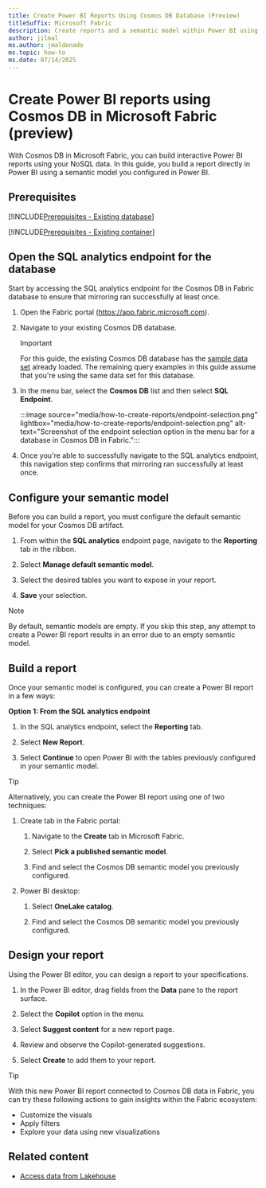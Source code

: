 ```yaml
---
title: Create Power BI Reports Using Cosmos DB Database (Preview)
titleSuffix: Microsoft Fabric
description: Create reports and a semantic model within Power BI using data from your Cosmos DB database in Microsoft Fabric during the preview.
author: jilmal
ms.author: jmaldonado
ms.topic: how-to
ms.date: 07/14/2025
---
```


# Create Power BI reports using Cosmos DB in Microsoft Fabric (preview)

With Cosmos DB in Microsoft Fabric, you can build interactive Power BI reports using your NoSQL data. In this guide, you build a report directly in Power BI using a semantic model you configured in Power BI.

## Prerequisites

[!INCLUDE[Prerequisites - Existing database](includes/prerequisite-existing-database.md)]

[!INCLUDE[Prerequisites - Existing container](includes/prerequisite-existing-container.md)]

## Open the SQL analytics endpoint for the database

Start by accessing the SQL analytics endpoint for the Cosmos DB in Fabric database to ensure that mirroring ran successfully at least once.

1. Open the Fabric portal (<https://app.fabric.microsoft.com>).

1. Navigate to your existing Cosmos DB database.

    > [!IMPORTANT]
    > For this guide, the existing Cosmos DB database has the [sample data set](sample-data.md) already loaded. The remaining query examples in this guide assume that you're using the same data set for this database.

1. In the menu bar, select the **Cosmos DB** list and then select **SQL Endpoint**.

    :::image source="media/how-to-create-reports/endpoint-selection.png" lightbox="media/how-to-create-reports/endpoint-selection.png" alt-text="Screenshot of the endpoint selection option in the menu bar for a database in Cosmos DB in Fabric.":::

1. Once you're able to successfully navigate to the SQL analytics endpoint, this navigation step confirms that mirroring ran successfully at least once.

## Configure your semantic model

Before you can build a report, you must configure the default semantic model for your Cosmos DB artifact.

1. From within the **SQL analytics** endpoint page, navigate to the **Reporting** tab in the ribbon.

1. Select **Manage default semantic model**.

1. Select the desired tables you want to expose in your report.

1. **Save** your selection.

> [!NOTE]
> By default, semantic models are empty. If you skip this step, any attempt to create a Power BI report results in an error due to an empty semantic model.

## Build a report

Once your semantic model is configured, you can create a Power BI report in a few ways:

**Option 1: From the SQL analytics endpoint**

1. In the SQL analytics endpoint, select the **Reporting** tab.

1. Select **New Report**.

1. Select **Continue** to open Power BI with the tables previously configured in your semantic model.

> [!TIP]
> Alternatively, you can create the Power BI report using one of two techniques:
>
> 1. Create tab in the Fabric portal:
> 
>     1. Navigate to the **Create** tab in Microsoft Fabric.
> 
>     1. Select **Pick a published semantic model**.
> 
>     1. Find and select the Cosmos DB semantic model you previously configured.
> 
> 1. Power BI desktop:
> 
>     1. Select **OneLake catalog**.
> 
>     1. Find and select the Cosmos DB semantic model you previously configured.
>

## Design your report

Using the Power BI editor, you can design a report to your specifications.

1. In the Power BI editor, drag fields from the **Data** pane to the report surface.

1. Select the **Copilot** option in the menu.

1. Select **Suggest content** for a new report page.

1. Review and observe the Copilot-generated suggestions.

1. Select **Create** to add them to your report.

> [!TIP]
> With this new Power BI report connected to Cosmos DB data in Fabric, you can try these following actions to gain insights within the Fabric ecosystem:
>
> - Customize the visuals
> - Apply filters
> - Explore your data using new visualizations
>

## Related content

* [Access data from Lakehouse](how-to-access-data-lakehouse.md)
